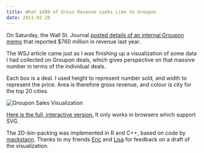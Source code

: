 ```yaml
---
title: What $480 of Gross Revenue Looks Like to Groupon
date: 2011-02-28
---
```

On Saturday, the Wall St. Journal [posted details of an internal Groupon memo](http:/online.wsj.com/article/SB10001424052748703408604576164641411042376.html) that reported $760 million in revenue last year.

The WSJ article came just as I was finishing up a visualization of some data I had collected on Groupon deals, which gives perspective on that massive number in terms of the individual deals.

Each box is a deal. I used height to represent number sold, and width to represent the price. Area is therefore gross revenue, and colour is city for the top 20 cities.

![Groupon Sales Visualization](/images/gpvis.png)

[Here is the full, interactive version.](http://gpvis.bitaesthetics.com) It only works in browsers which support SVG.

The 2D-bin-packing was implemented in R and C++, based on code by [mackstann](https://github.com/mackstann/binpack). Thanks to my friends [Eric](http://www.getinpulse.com/) and [Lisa](http://www.lisazhang.ca/) for feedback on a draft of the visualization.


